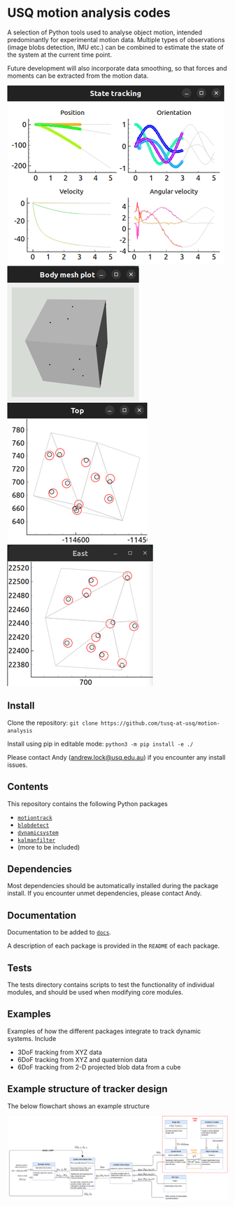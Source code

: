 # USQ motion analysis codes

A selection of Python tools used to analyse object motion, intended predominantly for experimental motion data. Multiple types of observations (image blobs detection, IMU etc.) can be combined to estimate the state of the system at the current time point. 

Future development will also incorporate data smoothing, so that forces and
moments can be extracted from the motion data. 

![alt_text](/docs/img/states.png?raw=true "mesh_view")
![alt_text](/docs/img/mesh.png?raw=true "mesh_view")
![alt text](/docs/img/top.png?raw=true "top_blob_match")
![alt text](/docs/img/east.png?raw=true "east_blob_match")

## Install

Clone the repository:
`git clone https://github.com/tusq-at-usq/motion-analysis`

Install using pip in editable mode:
`python3 -m pip install -e ./`

Please contact Andy (andrew.lock@usq.edu.au) if you encounter any install issues.

## Contents

This repository contains the following Python packages

* [`motiontrack`](/src/motiontrack/README.md)
* [`blobdetect`](/src/blobdetect/README.md)
* [`dynamicsystem`](/src/dynamicsystem/README.md)
* [`kalmanfilter`](/src/kalmanfilter/README.md)
* (more to be included)

## Dependencies 

Most dependencies should be automatically installed during the package install.
If you encounter unmet dependencies, please contact Andy. 

## Documentation 

Documentation to be added to [`docs`](/docs/).

A description of each package is provided in the `README` of each package. 

## Tests

The tests directory contains scripts to test the functionality of individual modules, and should be used when modifying core modules. 

## Examples

Examples of how the different packages integrate to track dynamic systems.
Include

- 3DoF tracking from XYZ data
- 6DoF tracking from XYZ and quaternion data
- 6DoF tracking from 2-D projected blob data from a cube

## Example structure of tracker design

The below flowchart shows an example structure 

![alt text](/docs/img/motiontrack_diagram.png?raw=true "motiontrack_structure")


